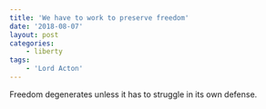 ```yaml
---
title: 'We have to work to preserve freedom'
date: '2018-08-07'
layout: post
categories:
    - liberty
tags:
    - 'Lord Acton'
---
```


Freedom degenerates unless it has to struggle in its own defense.